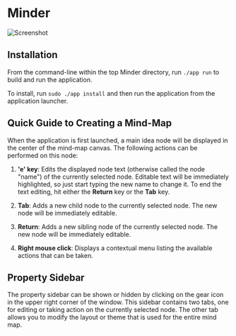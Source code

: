 # Minder

![Screenshot](data/screenshot-light.png "Mind-mapping application for Elementary OS")


## Installation

From the command-line within the top Minder directory, run `./app run` to build and run the application.

To install, run `sudo ./app install` and then run the application from the application launcher.


## Quick Guide to Creating a Mind-Map

When the application is first launched, a main idea node will be displayed in the center of the mind-map canvas. The following actions can be performed on this node:

1. **'e' key**: Edits the displayed node text (otherwise called the node "name") of the currently selected node. Editable text will be immediately highlighted, so just start typing the new name to change it. To end the text editing, hit either the **Return** key or the **Tab** key.

2. **Tab**: Adds a new child node to the currently selected node. The new node will be immediately editable.

3. **Return**: Adds a new sibling node of the currently selected node. The new node will be immediately editable.

4. **Right mouse click**: Displays a contextual menu listing the available actions that can be taken.


## Property Sidebar

The property sidebar can be shown or hidden by clicking on the gear icon in the upper right corner of the window. This sidebar contains two tabs, one for editing or taking action on the currently selected node. The other tab allows you to modify the layout or theme that is used for the entire mind map.

